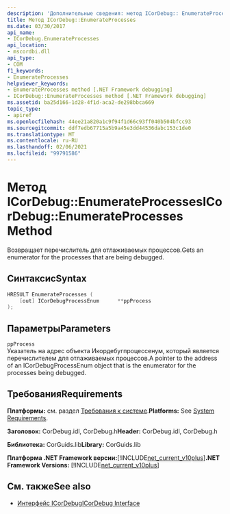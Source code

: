 ```yaml
---
description: 'Дополнительные сведения: метод ICorDebug:: EnumerateProcesses'
title: Метод ICorDebug::EnumerateProcesses
ms.date: 03/30/2017
api_name:
- ICorDebug.EnumerateProcesses
api_location:
- mscordbi.dll
api_type:
- COM
f1_keywords:
- EnumerateProcesses
helpviewer_keywords:
- EnumerateProcesses method [.NET Framework debugging]
- ICorDebug::EnumerateProcesses method [.NET Framework debugging]
ms.assetid: ba25d166-1d28-4f1d-aca2-de298bbca669
topic_type:
- apiref
ms.openlocfilehash: 44ee21a820a1c9f94f1d66c93ff040b504bfcc93
ms.sourcegitcommit: ddf7edb67715a5b9a45e3dd44536dabc153c1de0
ms.translationtype: MT
ms.contentlocale: ru-RU
ms.lasthandoff: 02/06/2021
ms.locfileid: "99791586"
---
```

# <a name="icordebugenumerateprocesses-method"></a><span data-ttu-id="b45fa-103">Метод ICorDebug::EnumerateProcesses</span><span class="sxs-lookup"><span data-stu-id="b45fa-103">ICorDebug::EnumerateProcesses Method</span></span>

<span data-ttu-id="b45fa-104">Возвращает перечислитель для отлаживаемых процессов.</span><span class="sxs-lookup"><span data-stu-id="b45fa-104">Gets an enumerator for the processes that are being debugged.</span></span>  
  
## <a name="syntax"></a><span data-ttu-id="b45fa-105">Синтаксис</span><span class="sxs-lookup"><span data-stu-id="b45fa-105">Syntax</span></span>  
  
```cpp  
HRESULT EnumerateProcesses (  
    [out] ICorDebugProcessEnum      **ppProcess  
);  
```  
  
## <a name="parameters"></a><span data-ttu-id="b45fa-106">Параметры</span><span class="sxs-lookup"><span data-stu-id="b45fa-106">Parameters</span></span>  

 `ppProcess`  
 <span data-ttu-id="b45fa-107">Указатель на адрес объекта Икордебугпроцессенум, который является перечислителем для отлаживаемых процессов.</span><span class="sxs-lookup"><span data-stu-id="b45fa-107">A pointer to the address of an ICorDebugProcessEnum object that is the enumerator for the processes being debugged.</span></span>  
  
## <a name="requirements"></a><span data-ttu-id="b45fa-108">Требования</span><span class="sxs-lookup"><span data-stu-id="b45fa-108">Requirements</span></span>  

 <span data-ttu-id="b45fa-109">**Платформы:** см. раздел [Требования к системе](../../get-started/system-requirements.md).</span><span class="sxs-lookup"><span data-stu-id="b45fa-109">**Platforms:** See [System Requirements](../../get-started/system-requirements.md).</span></span>  
  
 <span data-ttu-id="b45fa-110">**Заголовок:** CorDebug.idl, CorDebug.h</span><span class="sxs-lookup"><span data-stu-id="b45fa-110">**Header:** CorDebug.idl, CorDebug.h</span></span>  
  
 <span data-ttu-id="b45fa-111">**Библиотека:** CorGuids.lib</span><span class="sxs-lookup"><span data-stu-id="b45fa-111">**Library:** CorGuids.lib</span></span>  
  
 <span data-ttu-id="b45fa-112">**Платформа .NET Framework версии:**[!INCLUDE[net_current_v10plus](../../../../includes/net-current-v10plus-md.md)]</span><span class="sxs-lookup"><span data-stu-id="b45fa-112">**.NET Framework Versions:** [!INCLUDE[net_current_v10plus](../../../../includes/net-current-v10plus-md.md)]</span></span>  
  
## <a name="see-also"></a><span data-ttu-id="b45fa-113">См. также</span><span class="sxs-lookup"><span data-stu-id="b45fa-113">See also</span></span>

- [<span data-ttu-id="b45fa-114">Интерфейс ICorDebug</span><span class="sxs-lookup"><span data-stu-id="b45fa-114">ICorDebug Interface</span></span>](icordebug-interface.md)
